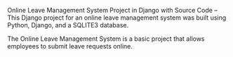 Online Leave Management System Project in Django with Source Code – This Django project for an online leave management system was built using Python, Django, and a SQLITE3 database.

The Online Leave Management System is a basic project that allows employees to submit leave requests online.
